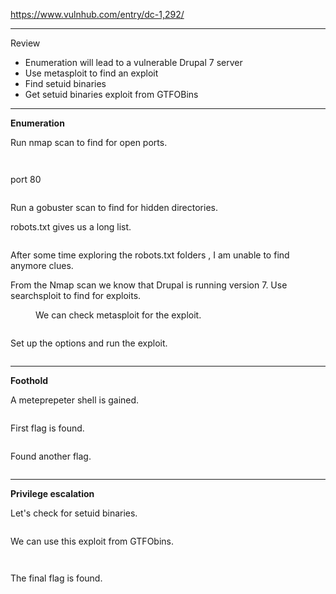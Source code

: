 <!-- wp:paragraph -->
<p><a href="https://www.vulnhub.com/entry/dc-1,292/" target="_blank" rel="noreferrer noopener">https://www.vulnhub.com/entry/dc-1,292/</a></p>
<!-- /wp:paragraph -->

<!-- wp:separator -->
<hr class="wp-block-separator has-alpha-channel-opacity"/>
<!-- /wp:separator -->

<!-- wp:paragraph {"align":"center","backgroundColor":"vivid-purple","fontSize":"small"} -->
<p class="has-text-align-center has-vivid-purple-background-color has-background has-small-font-size">Review</p>
<!-- /wp:paragraph -->

<!-- wp:list -->
<ul><!-- wp:list-item -->
<li>Enumeration will lead to a vulnerable Drupal 7 server</li>
<!-- /wp:list-item -->

<!-- wp:list-item -->
<li>Use metasploit to find an exploit</li>
<!-- /wp:list-item -->

<!-- wp:list-item -->
<li>Find setuid binaries </li>
<!-- /wp:list-item -->

<!-- wp:list-item -->
<li>Get setuid binaries exploit from GTFOBins</li>
<!-- /wp:list-item --></ul>
<!-- /wp:list -->

<!-- wp:separator -->
<hr class="wp-block-separator has-alpha-channel-opacity"/>
<!-- /wp:separator -->

<!-- wp:paragraph {"align":"center","backgroundColor":"luminous-vivid-amber","fontSize":"small"} -->
<p class="has-text-align-center has-luminous-vivid-amber-background-color has-background has-small-font-size"><strong>Enumeration</strong></p>
<!-- /wp:paragraph -->

<!-- wp:paragraph -->
<p>Run nmap scan to find for open ports.</p>
<!-- /wp:paragraph -->

<!-- wp:image {"id":4517,"sizeSlug":"large","linkDestination":"none"} -->
<figure class="wp-block-image size-large"><img src="https://persecure.files.wordpress.com/2022/09/image-235.png?w=698" alt="" class="wp-image-4517"/></figure>
<!-- /wp:image -->

<!-- wp:image {"id":4518,"sizeSlug":"large","linkDestination":"none"} -->
<figure class="wp-block-image size-large"><img src="https://persecure.files.wordpress.com/2022/09/image-236.png?w=750" alt="" class="wp-image-4518"/></figure>
<!-- /wp:image -->

<!-- wp:paragraph -->
<p>port 80</p>
<!-- /wp:paragraph -->

<!-- wp:image {"id":4520,"sizeSlug":"large","linkDestination":"none"} -->
<figure class="wp-block-image size-large"><img src="https://persecure.files.wordpress.com/2022/09/image-237.png?w=1024" alt="" class="wp-image-4520"/></figure>
<!-- /wp:image -->

<!-- wp:paragraph -->
<p>Run a gobuster scan to find for hidden directories. </p>
<!-- /wp:paragraph -->

<!-- wp:paragraph -->
<p>robots.txt gives us a long list.</p>
<!-- /wp:paragraph -->

<!-- wp:image {"id":4522,"sizeSlug":"large","linkDestination":"none"} -->
<figure class="wp-block-image size-large"><img src="https://persecure.files.wordpress.com/2022/09/image-238.png?w=653" alt="" class="wp-image-4522"/></figure>
<!-- /wp:image -->

<!-- wp:paragraph -->
<p>After some time exploring the robots.txt folders , I am unable to find anymore clues.</p>
<!-- /wp:paragraph -->

<!-- wp:paragraph -->
<p>From the Nmap scan we know that Drupal is running version 7. Use searchsploit to find for exploits.</p>
<!-- /wp:paragraph -->

<!-- wp:image {"id":4529,"sizeSlug":"large","linkDestination":"none"} -->
<figure class="wp-block-image size-large"><img src="https://persecure.files.wordpress.com/2022/09/image-241.png?w=867" alt="" class="wp-image-4529"/><figcaption class="wp-element-caption">We can check metasploit for the exploit.</figcaption></figure>
<!-- /wp:image -->

<!-- wp:image {"id":4531,"sizeSlug":"large","linkDestination":"none"} -->
<figure class="wp-block-image size-large"><img src="https://persecure.files.wordpress.com/2022/09/image-242.png?w=1024" alt="" class="wp-image-4531"/></figure>
<!-- /wp:image -->

<!-- wp:paragraph -->
<p>Set up the options and run the exploit.</p>
<!-- /wp:paragraph -->

<!-- wp:image {"id":4533,"sizeSlug":"large","linkDestination":"none"} -->
<figure class="wp-block-image size-large"><img src="https://persecure.files.wordpress.com/2022/09/image-243.png?w=1024" alt="" class="wp-image-4533"/></figure>
<!-- /wp:image -->

<!-- wp:separator -->
<hr class="wp-block-separator has-alpha-channel-opacity"/>
<!-- /wp:separator -->

<!-- wp:paragraph {"align":"center","backgroundColor":"vivid-cyan-blue","fontSize":"small"} -->
<p class="has-text-align-center has-vivid-cyan-blue-background-color has-background has-small-font-size"><strong>Foothold</strong></p>
<!-- /wp:paragraph -->

<!-- wp:paragraph -->
<p>A meteprepeter shell is gained.</p>
<!-- /wp:paragraph -->

<!-- wp:image {"id":4535,"sizeSlug":"large","linkDestination":"none"} -->
<figure class="wp-block-image size-large"><img src="https://persecure.files.wordpress.com/2022/09/image-244.png?w=1024" alt="" class="wp-image-4535"/></figure>
<!-- /wp:image -->

<!-- wp:paragraph -->
<p>First flag is found.</p>
<!-- /wp:paragraph -->

<!-- wp:image {"id":4527,"sizeSlug":"large","linkDestination":"none"} -->
<figure class="wp-block-image size-large"><img src="https://persecure.files.wordpress.com/2022/09/image-240.png?w=545" alt="" class="wp-image-4527"/></figure>
<!-- /wp:image -->

<!-- wp:paragraph -->
<p>Found another flag.</p>
<!-- /wp:paragraph -->

<!-- wp:image {"id":4526,"sizeSlug":"large","linkDestination":"none"} -->
<figure class="wp-block-image size-large"><img src="https://persecure.files.wordpress.com/2022/09/image-239.png?w=672" alt="" class="wp-image-4526"/></figure>
<!-- /wp:image -->

<!-- wp:separator -->
<hr class="wp-block-separator has-alpha-channel-opacity"/>
<!-- /wp:separator -->

<!-- wp:paragraph {"align":"center","backgroundColor":"black","textColor":"white","fontSize":"small"} -->
<p class="has-text-align-center has-white-color has-black-background-color has-text-color has-background has-small-font-size"><strong>Privilege escalation</strong></p>
<!-- /wp:paragraph -->

<!-- wp:paragraph -->
<p>Let's check for setuid binaries.</p>
<!-- /wp:paragraph -->

<!-- wp:image {"id":4537,"sizeSlug":"large","linkDestination":"none"} -->
<figure class="wp-block-image size-large"><img src="https://persecure.files.wordpress.com/2022/09/image-245.png?w=614" alt="" class="wp-image-4537"/></figure>
<!-- /wp:image -->

<!-- wp:paragraph -->
<p>We can use this exploit from GTFObins.</p>
<!-- /wp:paragraph -->

<!-- wp:image {"id":4538,"sizeSlug":"large","linkDestination":"none"} -->
<figure class="wp-block-image size-large"><img src="https://persecure.files.wordpress.com/2022/09/image-246.png?w=890" alt="" class="wp-image-4538"/></figure>
<!-- /wp:image -->

<!-- wp:image {"id":4540,"sizeSlug":"large","linkDestination":"none"} -->
<figure class="wp-block-image size-large"><img src="https://persecure.files.wordpress.com/2022/09/image-247.png?w=761" alt="" class="wp-image-4540"/></figure>
<!-- /wp:image -->

<!-- wp:paragraph -->
<p>The final flag is found.</p>
<!-- /wp:paragraph -->

<!-- wp:image {"id":4541,"sizeSlug":"large","linkDestination":"none"} -->
<figure class="wp-block-image size-large"><img src="https://persecure.files.wordpress.com/2022/09/image-248.png?w=657" alt="" class="wp-image-4541"/></figure>
<!-- /wp:image -->
